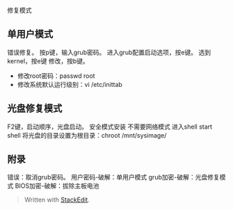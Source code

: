 修复模式
## 单用户模式
错误修复。
按p键，输入grub密码。
进入grub配置启动选项，按e键。
选到kernel，按e键
修改，按b键。
- 修改root密码：passwd root
- 修改系统默认运行级别：vi /etc/inittab
## 光盘修复模式
F2键，启动顺序，光盘启动。
安全模式安装
不需要网络模式
进入shell start shell
将光盘的目录设置为根目录：chroot /mnt/sysimage/
## 附录
错误：取消grub密码。
用户密码-破解：单用户模式
grub加密-破解：光盘修复模式
BIOS加密-破解：拔除主板电池





> Written with [StackEdit](https://stackedit.io/).
<!--stackedit_data:
eyJoaXN0b3J5IjpbNzQ5MjMzMDQ0XX0=
-->